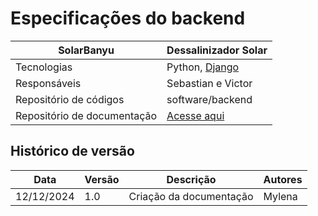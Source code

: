 # Especificações do backend

|SolarBanyu | Dessalinizador Solar |
|--|--|
| Tecnologias | Python, [Django](https://www.djangoproject.com/) |
| Responsáveis | Sebastian e Victor |
| Repositório de códigos | software/backend |
| Repositório de documentação| [Acesse aqui](https://documentacao-relatorio-2d8035.gitlab.io/) |

## Histórico de versão
| Data | Versão | Descrição | Autores | 
|-------|------|-----------|------------|
| 12/12/2024  | 1.0 | Criação da documentação| Mylena |  